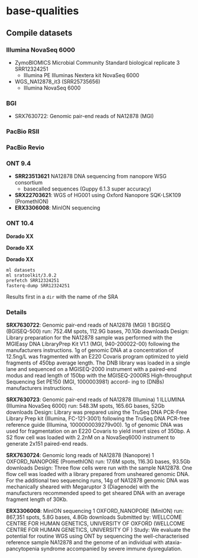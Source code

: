 # base-qualities

## Compile datasets

### Illumina NovaSeq 6000
- ZymoBIOMICS Microbial Community Standard biological replicate 3 SRR12324251
  - Illumina PE Illuminas Nextera kit NovaSeq 6000
- WGS_NA12878_it3 (SRR25735656)
  - Illumina NovaSeq 6000
  
### BGI
- SRX7630722: Genomic pair-end reads of NA12878 (MGI)

### PacBio RSII

### PacBio Revio

### ONT 9.4
- **SRR23513621** NA12878 DNA sequencing from nanopore WSG consortium 
  - basecalled sequences (Guppy 6.1.3 super accuracy)
- **SRX22703621**: WGS of HG001 using Oxford Nanopore SQK-LSK109 (PromethION) 
- **ERX3306008**: MinION sequencing


### ONT 10.4
**Dorado XX**

**Dorado XX**

**Dorado XX**

```
ml datasets
ml sratoolkit/3.0.2
prefetch SRR12324251
fasterq-dump SRR12324251

```

Results first in a `dir` with the name of rhe SRA 

### Details

**SRX7630722**: Genomic pair-end reads of NA12878 (MGI)
1 BGISEQ (BGISEQ-500) run: 752.4M spots, 112.9G bases, 70.1Gb downloads
Design: Library preparation for the NA12878 sample was performed with the MGIEasy DNA LibraryPrep Kit V1.1 (MGI, 940-200022-00) following the manufacturers instructions. 1g of genomic DNA at a concentration of 12.5ng/L was fragmented with an E220 Covaris program optimized to yield fragments of 450bp average length. The DNB library was loaded in a single lane and sequenced on a MGISEQ-2000 instrument with a paired-end modus and read length of 150bp with the MGISEQ-2000RS High-throughput Sequencing Set PE150 (MGI, 1000003981) accord- ing to (DNBs) manufacturers instructions.

**SRX7630723**: Genomic pair-end reads of NA12878 (Illumina)
1 ILLUMINA (Illumina NovaSeq 6000) run: 548.3M spots, 165.6G bases, 52Gb downloads
Design: Library was prepared using the TruSeq DNA PCR-Free Library Prep kit (Illumina, FC-121-3001) following the TruSeq DNA PCR-free reference guide (Illumina, 1000000039279v00). 1g of genomic DNA was used for fragmentation on an E220 Covaris to yield insert sizes of 350bp. A S2 flow cell was loaded with 2.2nM on a NovaSeq6000 instrument to generate 2x151 paired-end reads.

**SRX7630724**: Genomic long reads of NA12878 (Nanopore)
1 OXFORD_NANOPORE (PromethION) run: 17.6M spots, 116.3G bases, 93.5Gb downloads
Design: Three flow cells were run with the sample NA12878. One flow cell was loaded with a library prepared from unsheared genomic DNA. For the additional two sequencing runs, 14g of NA12878 genomic DNA was mechanically sheared with Megaruptor 3 (Diagenode) with the manufacturers recommended speed to get sheared DNA with an average fragment length of 30Kb.

**ERX3306008**: MinION sequencing
1 OXFORD_NANOPORE (MinION) run: 867,351 spots, 5.8G bases, 4.8Gb downloads
Submitted by: WELLCOME CENTRE FOR HUMAN GENETICS, UNIVERSITY OF OXFORD (WELLCOME CENTRE FOR HUMAN GENETICS, UNIVERSITY OF )
Study: We evaluate the potential for routine WGS using ONT by sequencing the well-characterised reference sample NA12878 and the genome of an individual with ataxia-pancytopenia syndrome accompanied by severe immune dysregulation.